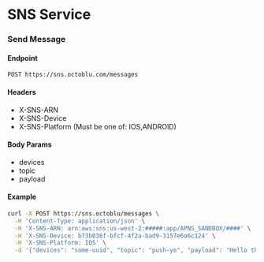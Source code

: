 # SNS Service

### Send Message

#### Endpoint

`POST https://sns.octoblu.com/messages`

#### Headers

  - X-SNS-ARN
  - X-SNS-Device
  - X-SNS-Platform (Must be one of: IOS,ANDROID)

#### Body Params

  - devices
  - topic
  - payload

#### Example

```bash
curl -X POST https://sns.octoblu/messages \
  -H 'Content-Type: application/json' \
  -H 'X-SNS-ARN: arn:aws:sns:us-west-2:#####:app/APNS_SANDBOX/####' \
  -H 'X-SNS-Device: b73b036f-bfcf-4f2a-bad9-3157e6a6c124' \
  -H 'X-SNS-Platform: IOS' \
  -d '{"devices": "some-uuid", "topic": "push-ye", "payload": "Hello there friendly device"}'
```
